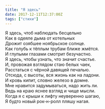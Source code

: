 ```yaml
---
title: "Я здесь"
date: 2017-12-11T12:37:00Z
tags: ["стихи"]
---
```


Я здесь, чтоб наблюдать бесцельно  
Как в одеяле дыма от котельных  
Дрожит озябшее ноябрьское солнце.  
Как голубь к тёплым трубам ближе жмётся.  
И глупыми глазами смотрит безучастно.  
Я здесь, чтобы узнать, что значит счастье.  
И, провожая взглядом стаю белых чаек,  
Расстаться с чёрной давящей печалью.  
Отсюда, с высоты, вся жизнь как на ладони.  
И кровь кипит, словно железо в домне.  
Мне нравится задумываться, надо жить ли.  
Ведь на краю яснее взгляд и чище мысли.  
Когда я с крыши к лифту неуверенно шагаю,  
Я будто новый рок-н-ролл пляшу нагая.  
